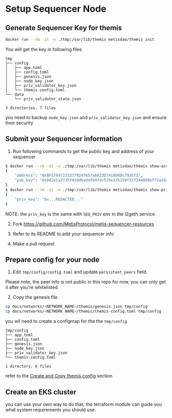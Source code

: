 # Setup Sequencer Node

## Generate Sequencer Key for themis

```sh
docker run --rm -it -v ./tmp:/var/lib/themis metisdao/themis init
```

You will get the key in following files

```
tmp
├── config
│   ├── app.toml
│   ├── config.toml
│   ├── genesis.json
│   ├── node_key.json
│   ├── priv_validator_key.json
│   └── themis-config.toml
└── data
    └── priv_validator_state.json

3 directories, 7 files
```

you need to backup `node_key.json` and `priv_validator_key.json` and ensure their security

## Submit your Sequencer information

1. Run following commands to get the public key and address of your sequencer

```sh
$ docker run --rm -it -v ./tmp:/var/lib/themis metisdao/themis show-account
{
    "address": "0xBF578472333179247657a6023D7418D6Dc792Ef3",
    "pub_key": "0x042e1a3735f93ddbad4f697dc576e37b159f31f344808bff2a18269b228fc83663cfb66da6462fd258b5ef09d4a532a41ef96d0d589f1e0401317c21534c0239ad"
}
$ docker run --rm -it -v ./tmp:/var/lib/themis metisdao/themis show-privatekey
{
    "priv_key": "0x...REDACTED..."
}
```

NOTE: the `priv_key` is the same with `SEQ_PRIV` env in the l2geth service.

2. Fork https://github.com/MetisProtocol/metis-sequencer-resources

3. Refer to its README to add your sequencer info

4. Make a pull request

## Prepare config for your node

1. Edit `tmp/config/config.toml` and update `persistent_peers` field.

Please note, the peer info is not public in this repo for now, you can only get it after you're whitelisted.

2. Copy the genesis file

```sh
cp docs/networks/<NETWORK_NAME>/themis/genesis.json tmp/config
cp docs/networks/<NETWORK_NAME>/themis/themis-config.toml tmp/config
```

you wil need to create a configmap for the the `tmp/config`

```
tmp/config
├── app.toml
├── config.toml
├── genesis.json
├── node_key.json
├── priv_validator_key.json
└── themis-config.toml

1 directory, 6 files
```

refer to the [Create and Copy themis config](../charts/metis-node/README.md) section

## Create an EKS cluster

you can use your own way to do that, the terraform module can guide you what system requirements you should use.
